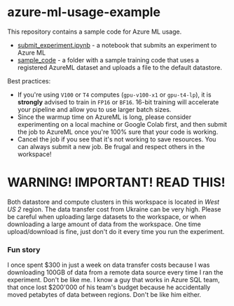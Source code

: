 # azure-ml-usage-example

This repository contains a sample code for Azure ML usage.
* [submit_experiment.ipynb](submit_experiment.ipynb) - a notebook that submits an experiment to Azure ML
* [sample_code](sample_code) - a folder with a sample training code that uses a registered AzureML dataset and uploads a file to the default datastore.

Best practices:
* If you're using `V100` or `T4` computes (`gpu-v100-x1` or `gpu-t4-lp`), it is **strongly** advised to train in `FP16` or `BF16`. 16-bit training will accelerate your pipeline and allow you to use larger batch sizes.
* Since the warmup time on AzureML is long, please consider experimenting on a local machine or Google Colab first, and then submit the job to AzureML once you're 100% sure that your code is working.
* Cancel the job if you see that it's not working to save resources. You can always submit a new job. Be frugal and respect others in the workspace!

# WARNING! IMPORTANT! READ THIS!

Both datastore and compute clusters in this workspace is located in *West US 2* region. The data transfer cost from Ukraine can be very high. Please be careful when uploading large datasets to the workspace, or when downloading a large amount of data from the workspace. One time upload/download is fine, just don't do it every time you run the experiment.

### Fun story

I once spent $300 in just a week on data transfer costs because I was downloading 100GB of data from a remote data source every time I ran the experiment. Don't be like me. I know a guy that works in Azure SQL team, that once lost $200'000 of his team's budget because he accidentally moved petabytes of data between regions. Don't be like him either.